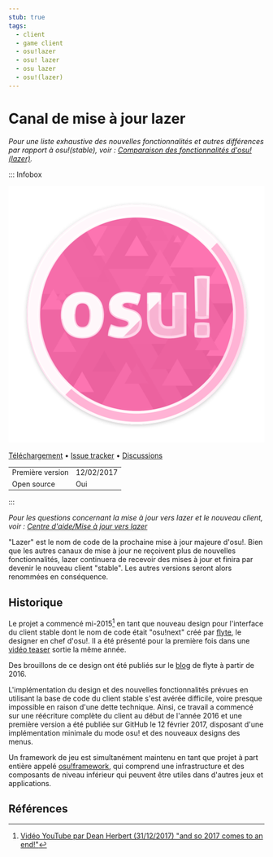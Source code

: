```yaml
---
stub: true
tags:
  - client
  - game client
  - osu!lazer
  - osu! lazer
  - osu lazer
  - osu!(lazer)
---
```


# Canal de mise à jour lazer

*Pour une liste exhaustive des nouvelles fonctionnalités et autres différences par rapport à osu!(stable), voir : [Comparaison des fonctionnalités d'osu!(lazer)](/wiki/Client/Release_stream/Lazer/Feature_comparison).*

::: Infobox

![](img/lazer.png "Le logo du client osu!(lazer), une version stylisée de l'osu! cookie")

[Téléchargement](https://osu.ppy.sh/home/download) • [Issue tracker](https://github.com/ppy/osu/issues) • [Discussions](https://github.com/ppy/osu/discussions)

|  |  |
| :-- | :-- |
| Première version | 12/02/2017 |
| Open source | Oui |

:::

*Pour les questions concernant la mise à jour vers lazer et le nouveau client, voir : [Centre d'aide/Mise à jour vers lazer](/wiki/Help_centre/Upgrading_to_lazer)*

"Lazer" est le nom de code de la prochaine mise à jour majeure d'osu!. Bien que les autres canaux de mise à jour ne reçoivent plus de nouvelles fonctionnalités, lazer continuera de recevoir des mises à jour et finira par devenir le nouveau client "stable". Les autres versions seront alors renommées en conséquence.

## Historique

Le projet a commencé mi-2015[^peppy-2017] en tant que nouveau design pour l'interface du client stable dont le nom de code était "osu!next" créé par [flyte](https://osu.ppy.sh/users/3103765), le designer en chef d'osu!. Il a été présenté pour la première fois dans une [vidéo teaser](https://www.youtube.com/watch?v=lrWyqpNUwBo) sortie la même année.

Des brouillons de ce design ont été publiés sur le [blog](https://osunext.tumblr.com/) de flyte à partir de 2016.

L'implémentation du design et des nouvelles fonctionnalités prévues en utilisant la base de code du client stable s'est avérée difficile, voire presque impossible en raison d'une dette technique. Ainsi, ce travail a commencé sur une réécriture complète du client au début de l'année 2016 et une première version a été publiée sur GitHub le 12 février 2017, disposant d'une implémentation minimale du mode osu! et des nouveaux designs des menus.

Un framework de jeu est simultanément maintenu en tant que projet à part entière appelé [osu!framework](https://github.com/ppy/osu-framework), qui comprend une infrastructure et des composants de niveau inférieur qui peuvent être utiles dans d'autres jeux et applications.

## Références

[^peppy-2017]: [Vidéo YouTube par Dean Herbert (31/12/2017) "and so 2017 comes to an end!"](https://www.youtube.com/watch?v=5x7VnC1R0Do)
